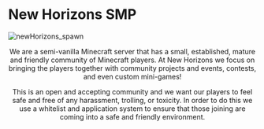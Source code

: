 # New Horizons SMP

![newHorizons_spawn](https://github.com/NewHorizonsMC/.github/blob/main/spawnAtNight.png)

<div align="center">
  We are a semi-vanilla Minecraft server that has a small, established, mature and friendly community of Minecraft players. At New Horizons we focus on bringing the  players together with community projects and events, contests, and even custom mini-games!


  This is an open and accepting community and we want our players to feel safe and free of any harassment, trolling, or toxicity. In order to do this we use a  whitelist and application system to ensure that those joining are coming into a safe and friendly environment.
</div>

